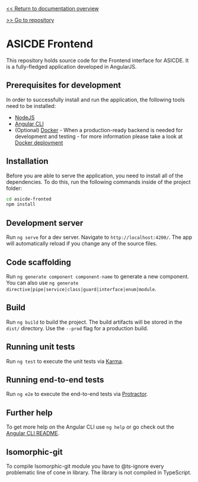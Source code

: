 [<< Return to documentation overview](README.md)

[>> Go to repository](https://github.com/ASICDE/asicde-frontend)

# ASICDE Frontend

This repository holds source code for the Frontend interface for ASICDE. It is a fully-fledged application developed in AngularJS.

## Prerequisites for development

In order to successfully install and run the application, the following tools need to be installed:

- [NodeJS](https://nodejs.org/en/)
- [Angular CLI](https://cli.angular.io/)
- (Optional) [Docker](https://www.docker.com/) - When a production-ready backend is needed for development and testing - for more information please take a look at [Docker deployment](asicde-docker.md)

## Installation

Before you are able to serve the application, you need to install all of the dependencies. To do this, run the following commands inside of the project folder:

```bash
cd asicde-fronted
npm install
```

## Development server

Run `ng serve` for a dev server. Navigate to `http://localhost:4200/`. The app will automatically reload if you change any of the source files.

## Code scaffolding

Run `ng generate component component-name` to generate a new component. You can also use `ng generate directive|pipe|service|class|guard|interface|enum|module`.

## Build

Run `ng build` to build the project. The build artifacts will be stored in the `dist/` directory. Use the `--prod` flag for a production build.

## Running unit tests

Run `ng test` to execute the unit tests via [Karma](https://karma-runner.github.io).

## Running end-to-end tests

Run `ng e2e` to execute the end-to-end tests via [Protractor](http://www.protractortest.org/).

## Further help

To get more help on the Angular CLI use `ng help` or go check out the [Angular CLI README](https://github.com/angular/angular-cli/blob/master/README.md).


## Isomorphic-git
To compile Isomorphic-git module you have to @ts-ignore every problematic line of cone in library. The library is not compiled in TypeScript.
